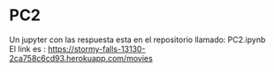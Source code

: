 # PC2
Un jupyter con las respuesta esta en el repositorio llamado: PC2.ipynb  
El link es : https://stormy-falls-13130-2ca758c6cd93.herokuapp.com/movies
